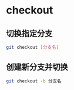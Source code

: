 <!--
 * @Description: 
 * @Version: 1.0
 * @Author: DaLao
 * @Email: dalao@xxx.com
 * @Date: 2021-03-17 18:20:22
 * @LastEditors: daLao
 * @LastEditTime: 2023-04-23 10:13:24
-->

# checkout

## 切换指定分支

```sh
git checkout [分支名]
```

## 创建新分支并切换

```sh
git checkout -b 分支名
```
